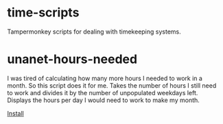 # time-scripts
Tampermonkey scripts for dealing with timekeeping systems.

# unanet-hours-needed
I was tired of calculating how many more hours I needed to work in a month.  So this script does it for me.  Takes the number of hours I still need to work and divides it by the number of unpopulated weekdays left.  Displays the hours per day I would need to work to make my month.

[Install](https://github.com/danielshiplett/time-scripts/raw/master/unanet-hours-needed.user.js)
